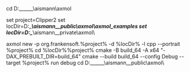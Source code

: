 cd D:\______\aismann\axmol

set project=Clipper2
set locDir=D:\______\aismann\__public\axmol\axmol_examples
set locDir=D:\______\aismann\__private\axmol\

axmol new -p org.frankensoft.%project% -d %locDir% -l cpp --portrait %project%
cd  %locDir%\%project%
cmake -B build_64 -A x64 "-DAX_PREBUILT_DIR=build_64"
cmake --build build_64 --config Debug --target %project%
run debug
cd D:\______\aismann\__public\axmol\